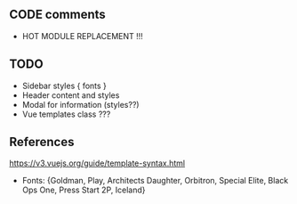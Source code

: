 
## CODE comments
- HOT MODULE REPLACEMENT !!!

## TODO
- Sidebar styles { fonts }
- Header content and styles
- Modal for information (styles??)
- Vue templates class ???

## References
https://v3.vuejs.org/guide/template-syntax.html

- Fonts: {Goldman, Play, Architects Daughter, Orbitron, Special Elite, Black Ops One, Press Start 2P, Iceland}